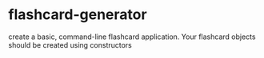 # flashcard-generator
create a basic, command-line flashcard application. Your flashcard objects should be created using constructors
